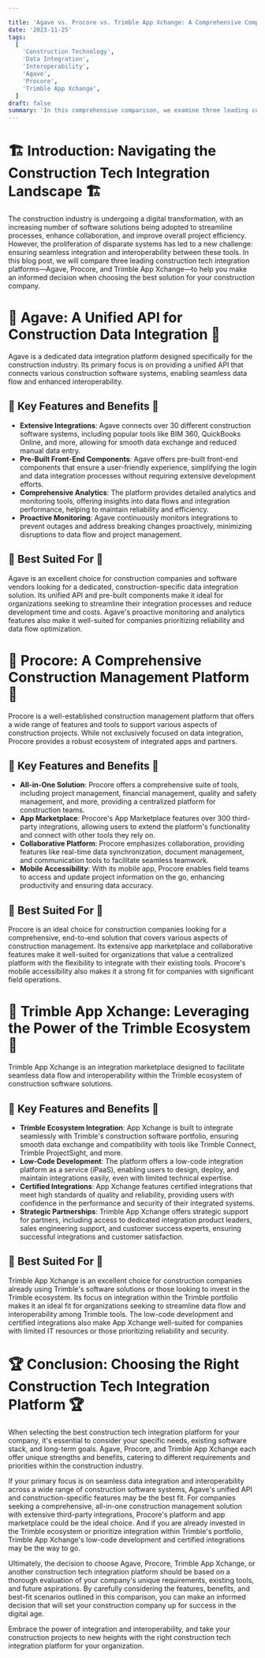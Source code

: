 ```yaml
---

title: 'Agave vs. Procore vs. Trimble App Xchange: A Comprehensive Comparison of Construction Tech Integration Platforms'
date: '2023-11-25'
tags:
  [
    'Construction Technology',
    'Data Integration',
    'Interoperability',
    'Agave',
    'Procore',
    'Trimble App Xchange',
  ]
draft: false
summary: 'In this comprehensive comparison, we examine three leading construction tech integration platforms: Agave, Procore, and Trimble App Xchange. Discover the unique features, strengths, and benefits of each platform, and gain insights into which solution best fits your construction companys specific needs and requirements.'
---
```


# 🏗️ Introduction: Navigating the Construction Tech Integration Landscape 🏗️

The construction industry is undergoing a digital transformation, with an increasing number of software solutions being adopted to streamline processes, enhance collaboration, and improve overall project efficiency. However, the proliferation of disparate systems has led to a new challenge: ensuring seamless integration and interoperability between these tools. In this blog post, we will compare three leading construction tech integration platforms—Agave, Procore, and Trimble App Xchange—to help you make an informed decision when choosing the best solution for your construction company.

# 🌉 Agave: A Unified API for Construction Data Integration 🌉

Agave is a dedicated data integration platform designed specifically for the construction industry. Its primary focus is on providing a unified API that connects various construction software systems, enabling seamless data flow and enhanced interoperability.

## 🔑 Key Features and Benefits 🔑

- **Extensive Integrations**: Agave connects over 30 different construction software systems, including popular tools like BIM 360, QuickBooks Online, and more, allowing for smooth data exchange and reduced manual data entry.
- **Pre-Built Front-End Components**: Agave offers pre-built front-end components that ensure a user-friendly experience, simplifying the login and data integration processes without requiring extensive development efforts.
- **Comprehensive Analytics**: The platform provides detailed analytics and monitoring tools, offering insights into data flows and integration performance, helping to maintain reliability and efficiency.
- **Proactive Monitoring**: Agave continuously monitors integrations to prevent outages and address breaking changes proactively, minimizing disruptions to data flow and project management.

## 🎯 Best Suited For 🎯

Agave is an excellent choice for construction companies and software vendors looking for a dedicated, construction-specific data integration solution. Its unified API and pre-built components make it ideal for organizations seeking to streamline their integration processes and reduce development time and costs. Agave's proactive monitoring and analytics features also make it well-suited for companies prioritizing reliability and data flow optimization.

# 🏰 Procore: A Comprehensive Construction Management Platform 🏰

Procore is a well-established construction management platform that offers a wide range of features and tools to support various aspects of construction projects. While not exclusively focused on data integration, Procore provides a robust ecosystem of integrated apps and partners.

## 🔑 Key Features and Benefits 🔑

- **All-in-One Solution**: Procore offers a comprehensive suite of tools, including project management, financial management, quality and safety management, and more, providing a centralized platform for construction teams.
- **App Marketplace**: Procore's App Marketplace features over 300 third-party integrations, allowing users to extend the platform's functionality and connect with other tools they rely on.
- **Collaborative Platform**: Procore emphasizes collaboration, providing features like real-time data synchronization, document management, and communication tools to facilitate seamless teamwork.
- **Mobile Accessibility**: With its mobile app, Procore enables field teams to access and update project information on the go, enhancing productivity and ensuring data accuracy.

## 🎯 Best Suited For 🎯

Procore is an ideal choice for construction companies looking for a comprehensive, end-to-end solution that covers various aspects of construction management. Its extensive app marketplace and collaborative features make it well-suited for organizations that value a centralized platform with the flexibility to integrate with their existing tools. Procore's mobile accessibility also makes it a strong fit for companies with significant field operations.

# 🔧 Trimble App Xchange: Leveraging the Power of the Trimble Ecosystem 🔧

Trimble App Xchange is an integration marketplace designed to facilitate seamless data flow and interoperability within the Trimble ecosystem of construction software solutions.

## 🔑 Key Features and Benefits 🔑

- **Trimble Ecosystem Integration**: App Xchange is built to integrate seamlessly with Trimble's construction software portfolio, ensuring smooth data exchange and compatibility with tools like Trimble Connect, Trimble ProjectSight, and more.
- **Low-Code Development**: The platform offers a low-code integration platform as a service (iPaaS), enabling users to design, deploy, and maintain integrations easily, even with limited technical expertise.
- **Certified Integrations**: App Xchange features certified integrations that meet high standards of quality and reliability, providing users with confidence in the performance and security of their integrated systems.
- **Strategic Partnerships**: Trimble App Xchange offers strategic support for partners, including access to dedicated integration product leaders, sales engineering support, and customer success experts, ensuring successful integrations and customer satisfaction.

## 🎯 Best Suited For 🎯

Trimble App Xchange is an excellent choice for construction companies already using Trimble's software solutions or those looking to invest in the Trimble ecosystem. Its focus on integration within the Trimble portfolio makes it an ideal fit for organizations seeking to streamline data flow and interoperability among Trimble tools. The low-code development and certified integrations also make App Xchange well-suited for companies with limited IT resources or those prioritizing reliability and security.

# 🏆 Conclusion: Choosing the Right Construction Tech Integration Platform 🏆

When selecting the best construction tech integration platform for your company, it's essential to consider your specific needs, existing software stack, and long-term goals. Agave, Procore, and Trimble App Xchange each offer unique strengths and benefits, catering to different requirements and priorities within the construction industry.

If your primary focus is on seamless data integration and interoperability across a wide range of construction software systems, Agave's unified API and construction-specific features may be the best fit. For companies seeking a comprehensive, all-in-one construction management solution with extensive third-party integrations, Procore's platform and app marketplace could be the ideal choice. And if you are already invested in the Trimble ecosystem or prioritize integration within Trimble's portfolio, Trimble App Xchange's low-code development and certified integrations may be the way to go.

Ultimately, the decision to choose Agave, Procore, Trimble App Xchange, or another construction tech integration platform should be based on a thorough evaluation of your company's unique requirements, existing tools, and future aspirations. By carefully considering the features, benefits, and best-fit scenarios outlined in this comparison, you can make an informed decision that will set your construction company up for success in the digital age.

Embrace the power of integration and interoperability, and take your construction projects to new heights with the right construction tech integration platform for your organization.
